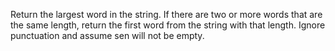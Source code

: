 Return the largest word in the string. If there are two or more words that are the same length, return the first word from the string with that length. Ignore punctuation and assume sen will not be empty. 